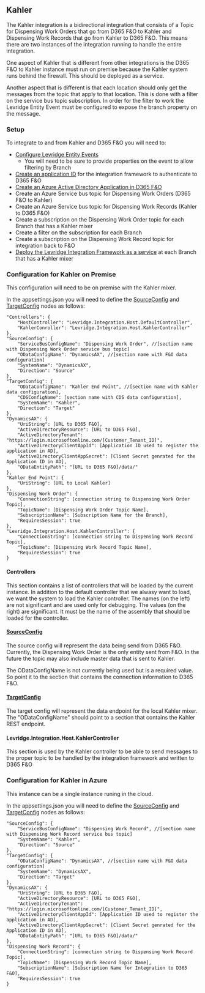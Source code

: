 ## Kahler
The Kahler integration is a bidirectional integration that consists of a Topic for
Dispensing Work Orders that go from D365 F&O to Kahler and Dispensing Work Records that go from 
Kahler to D365 F&O. This means there are two instances of the integration running
to handle the entire integration.

One aspect of Kahler that is different from other integrations is the D365 F&O to Kahler
instance must run on premise because the Kahler system runs behind the firewall. This
should be deployed as a service.

Another aspect that is different is that each location should only get the messages from the 
topic that apply to that location. This is done with a filter on the service bus topic subscription.
In order for the filter to work the Levridge Entity Event must be configured to expose
the branch property on the message.

### Setup
To integrate to and from Kahler and D365 F&O you will need to:
 - [Configure Levridge Entity Events]("./Configuring%20Levridge%20Entity%20Events.md")
   - You will need to be sure to provide properties on the event to allow filtering by Branch
 - [Create an application ID](https://docs.microsoft.com/en-us/azure/active-directory/develop/quickstart-register-app) for the integration framework to authenticate to D365 F&O
 - [Create an Azure Active Directory Application in D365 F&O](https://docs.microsoft.com/en-us/dynamics365/unified-operations/dev-itpro/data-entities/services-home-page#authentication)
 - Create an Azure Service bus topic for Dispensing Work Orders (D365 F&O to Kahler)
 - Create an Azure Service bus topic for Dispensing Work Records (Kahler to D365 F&O)
 - Create a subscription on the Dispensing Work Order topic for each Branch that has a Kahler mixer
 - Create a filter on the subscription for each Branch
 - Create a subscription on the Dispensing Work Record topic for integration back to F&O
 - [Deploy the Levridge Integration Framework as a service](./Deploy%20Integration%20As%20A%20Service.md) at each Branch that has a Kahler mixer

### Configuration for Kahler on Premise
This configuration will need to be on premise with the Kahler mixer.

In the appsettings.json you will need to define the [SourceConfig](./SourceConfig.md) and [TargetConfig](./TargetConfig.md) nodes as follows:

    "Controllers": {
        "HostController": "Levridge.Integration.Host.DefaultController",
        "KahlerConroller": "Levridge.Integration.Host.KahlerController"
    },
    "SourceConfig": {
        "ServiceBusConfigName": "Dispensing Work Order", //[section name with Dispensing Work Order service bus topic]
        "ODataConfigName": "DynamicsAX", //[section name with F&O data configuration]
        "SystemName": "DynamicsAX",
        "Direction": "Source"
    },
    "TargetConfig": {
        "ODataConfigName": "Kahler End Point", //[section name with Kahler data configuration],
        "CDSConfigName": [section name with CDS data configuration],
        "SystemName": "Kahler",
        "Direction": "Target"
    },
    "DynamicsAX": {
        "UriString": [URL to D365 F&O],
        "ActiveDirectoryResource": [URL to D365 F&O],
        "ActiveDirectoryTenant": "https://login.microsoftonline.com/[Customer_Tenant_ID]",
        "ActiveDirectoryClientAppId": [Application ID used to register the application in AD],
        "ActiveDirectoryClientAppSecret": [Client Secret genrated for the Application ID in AD],
        "ODataEntityPath": "[URL to D365 F&O]/data/"
    },
    "Kahler End Point": {
        "UriString": [URL to Local Kahler]
    },
    "Dispensing Work Order": {
        "ConnectionString": [connection string to Dispensing Work Order Topic],
        "TopicName": [Dispensing Work Order Topic Name],
        "SubscriptionName": [Subscription Name for the Branch],
        "RequiresSession": true
    },
    "Levridge.Integration.Host.KahlerController": {
        "ConnectionString": [connection string to Dispensing Work Record Topic],
        "TopicName": [Dispensing Work Record Topic Name],
        "RequiresSession": true
    }


#### Controllers
This section contains a list of controllers that will be loaded by the current instance. In addition to the default 
controller that we alwasy want to load, we want the system to load the Kahler controller. The names (on the left) are not
significant and are used only for debugging. The values (on the right) are significant. It must be the name of the assembly
that should be loaded for the controller.

#### [SourceConfig](./SourceConfig.md)
The source config will represent the data being send from D365 F&O. Currently, the Dispensing Work Order is the only entity
sent from F&O. In the future the topic may also include master data that is sent to Kahler.

The ODataConfigName is not currently being used but is a required value. So point it to the section that contains the connection
information to D365 F&O.

#### [TargetConfig](./TargetConfig.md)
The target config will represent the data endpoint for the local Kahler mixer. The "ODataConfigName" should point to a section
that contains the Kahler REST endpoint.

#### Levridge.Integration.Host.KahlerController
This section is used by the Kahler controller to be able to send messages to the proper topic to be handled by the integration
framework and written to D365 F&O

### Configuration for Kahler in Azure
This instance can be a single instance runing in the cloud.

In the appsettings.json you will need to define the [SourceConfig](./SourceConfig.md) and [TargetConfig](./TargetConfig.md) nodes as follows:

    "SourceConfig": {
        "ServiceBusConfigName": "Dispensing Work Record", //[section name with Dispensing Work Record service bus topic]
        "SystemName": "Kahler",
        "Direction": "Source"
    },
    "TargetConfig": {
        "ODataConfigName": "DynamicsAX", //[section name with F&O data configuration]
        "SystemName": "DynamicsAX",
        "Direction": "Target"
    },
    "DynamicsAX": {
        "UriString": [URL to D365 F&O],
        "ActiveDirectoryResource": [URL to D365 F&O],
        "ActiveDirectoryTenant": "https://login.microsoftonline.com/[Customer_Tenant_ID]",
        "ActiveDirectoryClientAppId": [Application ID used to register the application in AD],
        "ActiveDirectoryClientAppSecret": [Client Secret genrated for the Application ID in AD],
        "ODataEntityPath": "[URL to D365 F&O]/data/"
    },
    "Dispensing Work Record": {
        "ConnectionString": [connection string to Dispensing Work Record Topic],
        "TopicName": [Dispensing Work Record Topic Name],
        "SubscriptionName": [Subscription Name for Integration to D365 F&O],
        "RequiresSession": true
    }
